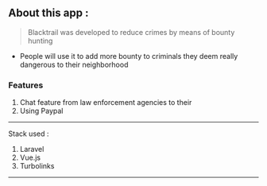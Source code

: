 ## About this app : 

 > Blacktrail was developed to reduce crimes by means of bounty hunting 


- People will use it to add more bounty to criminals they deem really dangerous to their neighborhood



### Features 

1. Chat feature from law enforcement agencies to their
2. Using Paypal

--- 
Stack used :

1. Laravel
2. Vue.js
3. Turbolinks

---